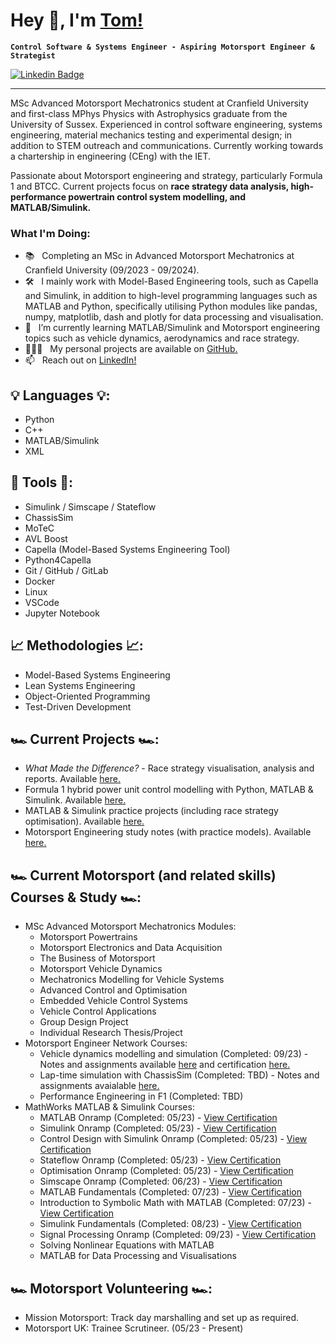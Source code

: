 # Hey 👋, I'm [Tom!](https://github.com/TomWebster98)
**`Control Software & Systems Engineer - Aspiring Motorsport Engineer & Strategist`**

[![Linkedin Badge](https://img.shields.io/badge/-LinkedIn-blue?style=flat&logo=Linkedin&logoColor=white&link=https://www.linkedin.com/in/tom-webster98/)](https://www.linkedin.com/in/tom-webster98/)

-----------------------------------

MSc Advanced Motorsport Mechatronics student at Cranfield University and first-class MPhys Physics with Astrophysics graduate from the University of Sussex. Experienced in control software engineering, systems engineering, material mechanics testing and experimental design; in addition to STEM outreach and communications. Currently working towards a chartership in engineering (CEng) with the IET.

Passionate about Motorsport engineering and strategy, particularly Formula 1 and BTCC. Current projects focus on **race strategy data analysis, high-performance powertrain control system modelling, and MATLAB/Simulink.**

### What I'm Doing:

- 📚 &nbsp; Completing an MSc in Advanced Motorsport Mechatronics at Cranfield University (09/2023 - 09/2024).
- 🛠 &nbsp; I mainly work with Model-Based Engineering tools, such as Capella and Simulink, in addition to high-level programming languages such as MATLAB and Python, specifically utilising Python modules like pandas, numpy, matplotlib, dash and plotly for data processing and visualisation.
- 🌱 &nbsp; I’m currently learning MATLAB/Simulink and Motorsport engineering topics such as vehicle dynamics, aerodynamics and race strategy.
- 👨🏻‍💻 &nbsp; My personal projects are available on [GitHub.](https://github.com/TomWebster98?tab=repositories)
- 📫 &nbsp; Reach out on [LinkedIn!](https://www.linkedin.com/in/tom-webster98/)

## 💡 Languages 💡:
- Python
- C++
- MATLAB/Simulink
- XML

## 🔨 Tools 🔨:
- Simulink / Simscape / Stateflow
- ChassisSim
- MoTeC
- AVL Boost
- Capella (Model-Based Systems Engineering Tool)
- Python4Capella
- Git / GitHub / GitLab
- Docker
- Linux
- VSCode
- Jupyter Notebook

## 📈 Methodologies 📈:
- Model-Based Systems Engineering
- Lean Systems Engineering
- Object-Oriented Programming
- Test-Driven Development

## 🏎️ Current Projects 🏎️:
- *What Made the Difference?* - Race strategy visualisation, analysis and reports. Available [here.](https://github.com/TomWebster98/Race-Strategy-Analysis)
- Formula 1 hybrid power unit control modelling with Python, MATLAB & Simulink. Available [here.](https://github.com/TomWebster98/Control-System-Modelling)
- MATLAB & Simulink practice projects (including race strategy optimisation). Available [here.](https://github.com/TomWebster98/MATLAB-Simulink-Practice)
- Motorsport Engineering study notes (with practice models). Available [here.](https://github.com/TomWebster98/Motorsport-Engineering-Notes)

## 🏎️ Current Motorsport (and related skills) Courses & Study 🏎️:
- MSc Advanced Motorsport Mechatronics Modules:
    - Motorsport Powertrains
    - Motorsport Electronics and Data Acquisition
    - The Business of Motorsport
    - Motorsport Vehicle Dynamics
    - Mechatronics Modelling for Vehicle Systems
    - Advanced Control and Optimisation
    - Embedded Vehicle Control Systems
    - Vehicle Control Applications
    - Group Design Project
    - Individual Research Thesis/Project
- Motorsport Engineer Network Courses: 
    - Vehicle dynamics modelling and simulation (Completed: 09/23) - Notes and assignments available [here](https://github.com/TomWebster98/Motorsport-Engineering-Notes/tree/main/Vehicle_Dynamics_Modelling_and_Simulation) and certification [here.](https://academy.motorsportengineer.net/certificates/t34vqgrezj)
    - Lap-time simulation with ChassisSim (Completed: TBD) - Notes and assignments avaialable [here.](https://github.com/TomWebster98/Motorsport-Engineering-Notes/tree/main/Laptime_Simulation_with_ChassisSim)
    - Performance Engineering in F1 (Completed: TBD)
- MathWorks MATLAB & Simulink Courses:
    - MATLAB Onramp (Completed: 05/23) - [View Certification](https://matlabacademy.mathworks.com/progress/share/certificate.html?id=e83c5be5-2541-4b88-b2da-482e3b69c29b&)
    - Simulink Onramp (Completed: 05/23) - [View Certification](https://matlabacademy.mathworks.com/progress/share/certificate.html?id=5c63cf78-b374-468f-b0b2-7b715185d5af&)
    - Control Design with Simulink Onramp (Completed: 05/23) - [View Certification](https://matlabacademy.mathworks.com/progress/share/certificate.html?id=6a272ea4-3d19-4b82-867a-deb50fd81dfa&)
    - Stateflow Onramp (Completed: 05/23) - [View Certification](https://matlabacademy.mathworks.com/progress/share/certificate.html?id=4846b1db-3884-4567-8931-7eae7764ffc5&)
    - Optimisation Onramp (Completed: 05/23) - [View Certification](https://matlabacademy.mathworks.com/progress/share/certificate.html?id=c9baa8df-b7d0-4c95-afda-c6c52c93028c&)
    - Simscape Onramp (Completed: 06/23) - [View Certification](https://matlabacademy.mathworks.com/progress/share/certificate.html?id=5a074a7a-341f-4623-a15e-7b4e34a2e1e9&)
    - MATLAB Fundamentals (Completed: 07/23) - [View Certification](https://matlabacademy.mathworks.com/progress/share/certificate.html?id=2596125c-0782-4b1d-95d7-2a801e818fc3&)
    - Introduction to Symbolic Math with MATLAB (Completed: 07/23) - [View Certification](https://matlabacademy.mathworks.com/progress/share/certificate.html?id=9df43384-2085-43a9-a2c9-6b4e58163f3a&)
    - Simulink Fundamentals (Completed: 08/23) - [View Certification](https://matlabacademy.mathworks.com/progress/share/certificate.html?id=75b920cc-a817-497b-934f-d5fb4f893674&)
    - Signal Processing Onramp (Completed: 09/23) - [View Certification](https://matlabacademy.mathworks.com/progress/share/certificate.html?id=1e9d15ec-a95d-4783-95d5-e36de3868705&)
    - Solving Nonlinear Equations with MATLAB
    - MATLAB for Data Processing and Visualisations

## 🏎️ Motorsport Volunteering 🏎️:
- Mission Motorsport: Track day marshalling and set up as required.
- Motorsport UK: Trainee Scrutineer. (05/23 - Present)
